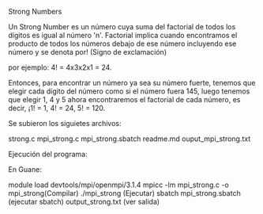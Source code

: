 Strong Numbers

Un Strong Number es un número cuya suma del factorial de todos los dígitos es igual al número 'n'. 
Factorial implica cuando encontramos el producto de todos los números debajo de ese número incluyendo ese número y se denota por! (Signo de exclamación)

por ejemplo: 4! = 4x3x2x1 = 24.

Entonces, para encontrar un número ya sea su número fuerte, tenemos que elegir cada dígito del número como si el número fuera 145, 
luego tenemos que elegir 1, 4 y 5 ahora encontraremos el factorial de cada número, es decir, ¡1! = 1, 4! = 24, 5! = 120.

Se subieron los siguietes archivos:

strong.c
mpi_strong.c
mpi_strong.sbatch
readme.md
ouput_mpi_strong.txt

Ejecución del programa:

En Guane:

module load devtools/mpi/openmpi/3.1.4
mpicc -lm mpi_strong.c -o mpi_strong(Compilar)
./mpi_strong (Ejecutar)
sbatch mpi_strong.sbatch (ejecutar sbatch)
output_strong.txt (ver salida)

